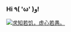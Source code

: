 ### Hi ٩( 'ω' )و!

[![求知若饥，虚心若愚。](https://quotes-github-readme.vercel.app/api?type=horizontal&theme=light?myquote=求知若饥，虚心若愚。)](https://github.com/piyushsuthar/github-readme-quotes)

<!--
**majinnn/majinnn** is a ✨ _special_ ✨ repository because its `README.md` (this file) appears on your GitHub profile.

Here are some ideas to get you started:

- 🔭 I’m currently working on ...
- 🌱 I’m currently learning ...
- 👯 I’m looking to collaborate on ...
- 🤔 I’m looking for help with ...
- 💬 Ask me about ...
- 📫 How to reach me: ...
- 😄 Pronouns: ...
- ⚡ Fun fact: ...
-->
